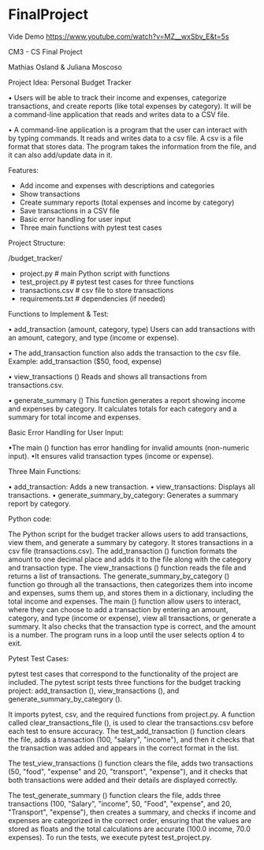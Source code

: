 # FinalProject

Vide Demo <https://www.youtube.com/watch?v=MZ__wxSbv_E&t=5s>

CM3 - CS Final Project 

Mathias Osland & Juliana Moscoso

Project Idea: Personal Budget Tracker

• Users will be able to track their income and expenses, categorize transactions, and create reports (like total expenses by category). It will be a command-line application that reads and writes data to a CSV file.

• A command-line application is a program that the user can interact with by typing commands. It reads and writes data to a csv file. A csv is a file format that stores data. The program takes the information from the file, and it can also add/update data in it.



Features:

-	Add income and expenses with descriptions and categories
-	Show transactions
-	Create summary reports (total expenses and income by category)
-	Save transactions in a CSV file 
-	Basic error handling for user input
-	Three main functions with pytest test cases

  
  
Project Structure:

/budget_tracker/
-	project.py          # main Python script with functions
-	test_project.py     # pytest test cases for three functions
-	transactions.csv    # csv file to store transactions
-	requirements.txt    # dependencies (if needed)
  

  
Functions to Implement & Test:

•	add_transaction (amount, category, type)
Users can add transactions with an amount, category, and type (income or expense).
  
• The add_transaction function also adds the transaction to the csv file.
Example: add_transaction ($50, food, expense)

•	view_transactions ()
Reads and shows all transactions from transactions.csv.
  
•	generate_summary ()
This function generates a report showing income and expenses by category.
It calculates totals for each category and a summary for total income and expenses.



Basic Error Handling for User Input:

•The main () function has error handling for invalid amounts (non-numeric input).
•It ensures valid transaction types (income or expense).



Three Main Functions:

•	add_transaction: Adds a new transaction.
•	view_transactions: Displays all transactions.
•	generate_summary_by_category: Generates a summary report by category.



Python code:

The Python script for the budget tracker allows users to add transactions, view them, and generate a summary by category. It stores transactions in a csv file (transactions.csv). The add_transaction () function formats the amount to one decimal place and adds it to the file along with the category and transaction type. The view_transactions () function reads the file and returns a list of transactions. The generate_summary_by_category () function go through all the transactions, then categorizes them into income and expenses, sums them up, and stores them in a dictionary, including the total income and expenses. The main () function allow users to interact, where they can choose to add a transaction by entering an amount, category, and type (income or expense), view all transactions, or generate a summary. It also checks that the transaction type is correct, and the amount is a number. The program runs in a loop until the user selects option 4 to exit. 



Pytest Test Cases:

pytest test cases that correspond to the functionality of the project are included. 
The pytest script tests three functions for the budget tracking project: add_transaction (), view_transactions (), and generate_summary_by_category (). 

It imports pytest, csv, and the required functions from project.py. A function called clear_transactions_file (), is used to clear the transactions.csv before each test to ensure accuracy. The test_add_transaction () function clears the file, adds a transaction (100, "salary", "income"), and then it checks that the transaction was added and appears in the correct format in the list.

The test_view_transactions () function clears the file, adds two transactions (50, "food", "expense" and 20, "transport", "expense"), and it checks that both transactions were added and their details are displayed correctly.

The test_generate_summary () function clears the file, adds three transactions (100, "Salary", "income", 50, "Food", "expense", and 20, "Transport", "expense"), then creates a summary, and checks if income and expenses are categorized in the correct order, ensuring that the values are stored as floats and the total calculations are accurate (100.0 income, 70.0 expenses). To run the tests, we execute pytest test_project.py.
